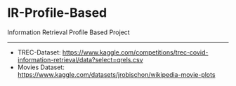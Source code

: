 # IR-Profile-Based
Information Retrieval Profile Based Project

----------
- TREC-Dataset: https://www.kaggle.com/competitions/trec-covid-information-retrieval/data?select=qrels.csv
- Movies Dataset: https://www.kaggle.com/datasets/jrobischon/wikipedia-movie-plots
